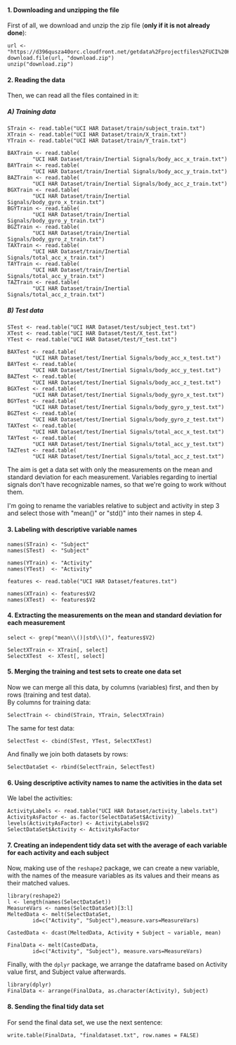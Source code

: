 


#### **1. Downloading and unzipping the file** 

  First of all, we download and unzip the zip file (**only if it is not already done**):

```{r}
url <- "https://d396qusza40orc.cloudfront.net/getdata%2Fprojectfiles%2FUCI%20HAR%20Dataset.zip"
download.file(url, "download.zip")
unzip("download.zip")
```


#### **2. Reading the data**


  Then, we can read all the files contained in it:


##### **A) Training data**


```{r}
STrain <- read.table("UCI HAR Dataset/train/subject_train.txt")
XTrain <- read.table("UCI HAR Dataset/train/X_train.txt")
YTrain <- read.table("UCI HAR Dataset/train/Y_train.txt")

BAXTrain <- read.table(
        "UCI HAR Dataset/train/Inertial Signals/body_acc_x_train.txt")
BAYTrain <- read.table(
        "UCI HAR Dataset/train/Inertial Signals/body_acc_y_train.txt")
BAZTrain <- read.table(
        "UCI HAR Dataset/train/Inertial Signals/body_acc_z_train.txt")
BGXTrain <- read.table(
        "UCI HAR Dataset/train/Inertial Signals/body_gyro_x_train.txt")
BGYTrain <- read.table(
        "UCI HAR Dataset/train/Inertial Signals/body_gyro_y_train.txt")
BGZTrain <- read.table(
        "UCI HAR Dataset/train/Inertial Signals/body_gyro_z_train.txt")
TAXTrain <- read.table(
        "UCI HAR Dataset/train/Inertial Signals/total_acc_x_train.txt")
TAYTrain <- read.table(
        "UCI HAR Dataset/train/Inertial Signals/total_acc_y_train.txt")
TAZTrain <- read.table(
        "UCI HAR Dataset/train/Inertial Signals/total_acc_z_train.txt")
```


##### **B) Test data**


```{r}
STest <- read.table("UCI HAR Dataset/test/subject_test.txt")
XTest <- read.table("UCI HAR Dataset/test/X_test.txt")
YTest <- read.table("UCI HAR Dataset/test/Y_test.txt")

BAXTest <- read.table(
        "UCI HAR Dataset/test/Inertial Signals/body_acc_x_test.txt")
BAYTest <- read.table(
        "UCI HAR Dataset/test/Inertial Signals/body_acc_y_test.txt")
BAZTest <- read.table(
        "UCI HAR Dataset/test/Inertial Signals/body_acc_z_test.txt")
BGXTest <- read.table(
        "UCI HAR Dataset/test/Inertial Signals/body_gyro_x_test.txt")
BGYTest <- read.table(
        "UCI HAR Dataset/test/Inertial Signals/body_gyro_y_test.txt")
BGZTest <- read.table(
        "UCI HAR Dataset/test/Inertial Signals/body_gyro_z_test.txt")
TAXTest <- read.table(
        "UCI HAR Dataset/test/Inertial Signals/total_acc_x_test.txt")
TAYTest <- read.table(
        "UCI HAR Dataset/test/Inertial Signals/total_acc_y_test.txt")
TAZTest <- read.table(
        "UCI HAR Dataset/test/Inertial Signals/total_acc_z_test.txt")
```

  The aim is get a data set with only the measurements on the mean and standard deviation for each measurement. Variables regarding to inertial signals don't have recognizable names, so that we're going to work without them.
  
  I'm going to rename the variables relative to subject and activity in step 3 and select those with "mean()" or "std()" into their names in step 4.
       
#### **3. Labeling with descriptive variable names**

```{r}
names(STrain) <- "Subject"
names(STest)  <- "Subject"

names(YTrain) <- "Activity"
names(YTest)  <- "Activity"

features <- read.table("UCI HAR Dataset/features.txt")

names(XTrain) <- features$V2
names(XTest)  <- features$V2
```
#### **4. Extracting the measurements on the mean and standard deviation for each measurement**
```{r}
select <- grep("mean\\()|std\\()", features$V2)

SelectXTrain <- XTrain[, select]
SelectXTest  <- XTest[, select]
```

#### **5. Merging the training and test sets to create one data set**

  Now we can merge all this data, by columns (variables) first, and then
by rows (training and test data).  
By columns for training data:
```{r}
SelectTrain <- cbind(STrain, YTrain, SelectXTrain)
```
The same for test data:
```{r}
SelectTest <- cbind(STest, YTest, SelectXTest)
```
And finally we join both datasets by rows:
```{r}
SelectDataSet <- rbind(SelectTrain, SelectTest)
```

#### **6. Using descriptive activity names to name the activities in the data set**

  We label the activities:
```{r}
ActivityLabels <- read.table("UCI HAR Dataset/activity_labels.txt")
ActivityAsFactor <- as.factor(SelectDataSet$Activity)
levels(ActivityAsFactor) <- ActivityLabels$V2
SelectDataSet$Activity <- ActivityAsFactor
```
#### **7. Creating an independent tidy data set with the average of each variable for each activity and each subject**

  Now, making use of the `reshape2` package, we can create a new variable, with the names of the measure variables as its values and their means as their matched values.
```{r}
library(reshape2)
l <- length(names(SelectDataSet))
MeasureVars <- names(SelectDataSet)[3:l]
MeltedData <- melt(SelectDataSet,
        id=c("Activity", "Subject"),measure.vars=MeasureVars)

CastedData <- dcast(MeltedData, Activity + Subject ~ variable, mean)

FinalData <- melt(CastedData,
        id=c("Activity", "Subject"), measure.vars=MeasureVars)
```

  Finally, with the `dplyr` package, we arrange the dataframe based on 
Activity value first, and Subject value afterwards.
```{r}
library(dplyr)
FinalData <- arrange(FinalData, as.character(Activity), Subject)
```

#### **8. Sending the final tidy data set**

  For send the final data set, we use the next sentence:
```{r}  
write.table(FinalData, "finaldataset.txt", row.names = FALSE)
```




